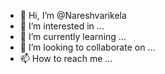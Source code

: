- 👋 Hi, I’m @Nareshvarikela
- 👀 I’m interested in ...
- 🌱 I’m currently learning ...
- 💞️ I’m looking to collaborate on ...
- 📫 How to reach me ...

<!---
Nareshvarikela/Nareshvarikela is a ✨ special ✨ repository because its `README.md` (this file) appears on your GitHub profile.
You can click the Preview link to take a look at your changes.
--->
